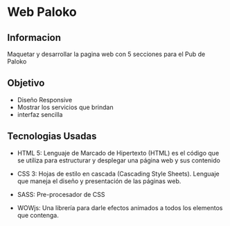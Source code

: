 # Web Paloko

## Informacion
Maquetar y desarrollar la pagina web con 5 secciones para el Pub de Paloko

## Objetivo
- Diseño Responsive
- Mostrar los servicios que brindan
- interfaz sencilla

## Tecnologias Usadas
- HTML 5: Lenguaje de Marcado de Hipertexto (HTML) es el código que se utiliza para estructurar y desplegar una página web y sus contenido

- CSS 3: Hojas de estilo en cascada (Cascading Style Sheets). Lenguaje que maneja el diseño y presentación de las páginas web.

- SASS: Pre-procesador de CSS

- WOWjs: Una librería para darle efectos animados a todos los elementos que contenga.

<!-- - Bootstrap: Framework que permite construir páginas web responsives -->



